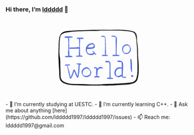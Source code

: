 ### Hi there, I’m [lddddd](https://github.com/lddddd1997/) 👋
<p align="center">
  <img src="https://github.com/lddddd1997/ImageURL/blob/main/hello-world.gif" width="50%">
</p>
- 🔭 I’m currently studying at UESTC.
- 🌱 I’m currently learning C++.
- 💬 Ask me about anything [here](https://github.com/lddddd1997/lddddd1997/issues)
- 📫 Reach me: lddddd1997@gmail.com
<!--
**lddddd1997/lddddd1997** is a ✨ _special_ ✨ repository because its `README.md` (this file) appears on your GitHub profile.

Here are some ideas to get you started:

- 🔭 I’m currently working on ...
- 🌱 I’m currently learning ...
- 👯 I’m looking to collaborate on ...
- 🤔 I’m looking for help with ...
- 💬 Ask me about ...
- 📫 How to reach me: ...
- 😄 Pronouns: ...
- ⚡ Fun fact: ...
-->
